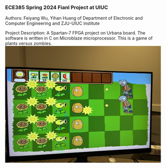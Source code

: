 ### ECE385 Spring 2024 Fianl Project at UIUC

Authors: Feiyang Wu, Yihan Huang of Department of Electronic and Computer Engineering and ZJU-UIUC institute

Project Description: A Spartan-7 FPGA project on Urbana board. The software is written in C on Microblaze microprocessor. This is a game of plants versus zombies.
![picture](/figures/pic1.jpg)
